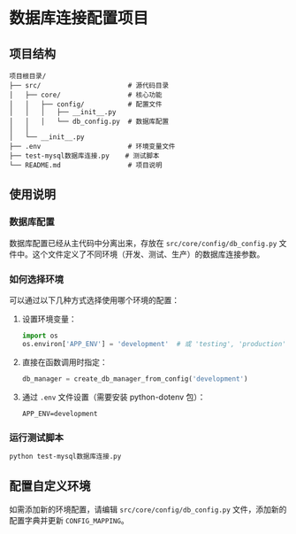 # 数据库连接配置项目

## 项目结构

```
项目根目录/
├── src/                      # 源代码目录
│   ├── core/                 # 核心功能
│   │   ├── config/           # 配置文件
│   │   │   ├── __init__.py
│   │   │   └── db_config.py  # 数据库配置
│   │   
│   └── __init__.py
├── .env                      # 环境变量文件
├── test-mysql数据库连接.py    # 测试脚本
└── README.md                 # 项目说明
```

## 使用说明

### 数据库配置

数据库配置已经从主代码中分离出来，存放在 `src/core/config/db_config.py` 文件中。这个文件定义了不同环境（开发、测试、生产）的数据库连接参数。

### 如何选择环境

可以通过以下几种方式选择使用哪个环境的配置：

1. 设置环境变量：
   ```python
   import os
   os.environ['APP_ENV'] = 'development'  # 或 'testing', 'production'
   ```

2. 直接在函数调用时指定：
   ```python
   db_manager = create_db_manager_from_config('development')
   ```

3. 通过 `.env` 文件设置（需要安装 python-dotenv 包）：
   ```
   APP_ENV=development
   ```

### 运行测试脚本

```bash
python test-mysql数据库连接.py
```

## 配置自定义环境

如需添加新的环境配置，请编辑 `src/core/config/db_config.py` 文件，添加新的配置字典并更新 `CONFIG_MAPPING`。 
